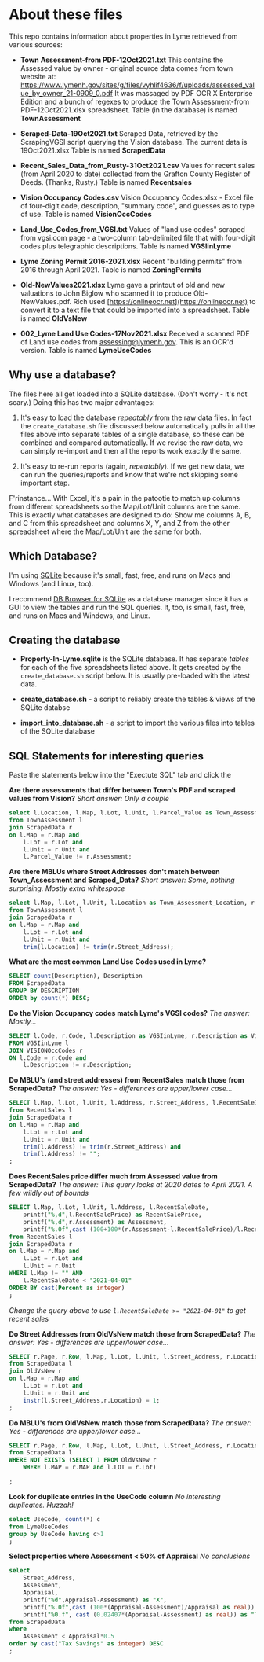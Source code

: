 # About these files

This repo contains information about properties in Lyme retrieved from various sources:

- **Town Assessment-from PDF-12Oct2021.txt** This contains the Assessed value by owner - original source data comes from town website at: https://www.lymenh.gov/sites/g/files/vyhlif4636/f/uploads/assessed_value_by_owner_21-0909_0.pdf
It was massaged by PDF OCR X Enterprise Edition and a bunch of regexes to produce the Town Assessment-from PDF-12Oct2021.xlsx spreadsheet. Table (in the database) is named **TownAssessment**

- **Scraped-Data-19Oct2021.txt** Scraped Data, retrieved by the ScrapingVGSI script querying the Vision database. The current data is 19Oct2021.xlsx Table is named **ScrapedData**

- **Recent\_Sales\_Data\_from_Rusty-31Oct2021.csv** Values for recent sales (from April 2020 to date) collected from the Grafton County Register of Deeds. (Thanks, Rusty.) Table is named **Recentsales**

- **Vision Occupancy Codes.csv** Vision Occupancy Codes.xlsx - Excel file of four-digit code, description, "summary code", and guesses as to type of use. Table is named **VisionOccCodes**

- **Land\_Use\_Codes\_from\_VGSI.txt** Values of "land use codes" scraped from vgsi.com page - a two-column tab-delimited file that with four-digit codes plus telegraphic descriptions. Table is named **VGSIinLyme**

- **Lyme Zoning Permit 2016-2021.xlsx** Recent "building permits" from 2016 through April 2021. Table is named **ZoningPermits**

- **Old-NewValues2021.xlsx** Lyme gave a printout of old and new valuations to John Biglow who scanned it to produce Old-NewValues.pdf. Rich used [https://onlineocr.net](https://onlineocr.net) to convert it to a text file that could be imported into a spreadsheet. Table is named **OldVsNew**

- **002_Lyme Land Use Codes-17Nov2021.xlsx** Received a scanned PDF of Land use codes from assessing@lymenh.gov. This is an OCR'd version. Table is named **LymeUseCodes**

## Why use a database?

The files here all get loaded into a SQLite database. (Don't worry - it's not scary.) Doing this has two major advantages:

1. It's easy to load the database _repeatably_ from the raw data files. In fact the `create_database.sh` file discussed below automatically pulls in all the files above into separate tables of a single database, so these can be combined and compared automatically. If we revise the raw data, we can simply re-import and then all the reports work exactly the same.

2. It's easy to re-run reports (again, _repeatably_). If we get new data, we can run the queries/reports and know that we're not skipping some important step.

F'rinstance... With Excel, it's a pain in the patootie to match up columns from different spreadsheets so the Map/Lot/Unit columns are the same. This is exactly what databases are designed to do: Show me columns A, B, and C from this spreadsheet and columns X, Y, and Z from the other spreadsheet where the Map/Lot/Unit are the same for both.

## Which Database?

I'm using [SQLite](https://sqlite.org/index.html) because it's small, fast, free, and runs on Macs and Windows (and Linux, too).  

I recommend [DB Browser for SQLite](https://sqlitebrowser.org/) as a database manager since it has a GUI to view the tables and run the SQL queries. It, too, is small, fast, free, and runs on Macs and Windows, and Linux.  

## Creating the database

- **Property-In-Lyme.sqlite** is the SQLite database. It has separate _tables_ for each of the five spreadsheets listed above. It gets created by the `create_database.sh` script below. It is usually pre-loaded with the latest data.

- **create\_database.sh** - a script to reliably create the tables & views of the SQLite databse

- **import\_into\_database.sh** - a script to import the various files into tables of the SQLite database

## SQL Statements for interesting queries

Paste the statements below into the "Exectute SQL" tab and click the 

**Are there assessments that differ between Town's PDF and scraped values from Vision?** _Short answer: Only a couple_

```sql
select l.Location, l.Map, l.Lot, l.Unit, l.Parcel_Value as Town_Assessment, r.Assessment as Scraped_Assessment
from TownAssessment l 
join ScrapedData r
on l.Map = r.Map and
	l.Lot = r.Lot and
	l.Unit = r.Unit and
	l.Parcel_Value != r.Assessment;
```

**Are there MBLUs where Street Addresses don't match between Town_Assessment and Scraped_Data?** _Short answer: Some, nothing surprising. Mostly extra whitespace_

```sql
select l.Map, l.Lot, l.Unit, l.Location as Town_Assessment_Location, r.Street_Address as Scraped_Location
from TownAssessment l 
join ScrapedData r
on l.Map = r.Map and
	l.Lot = r.Lot and
	l.Unit = r.Unit and
	trim(l.Location) != trim(r.Street_Address);
```

**What are the most common Land Use Codes used in Lyme?**

```sql
SELECT count(Description), Description
FROM ScrapedData
GROUP BY DESCRIPTION
ORDER by count(*) DESC;
```
**Do the Vision Occupancy codes match Lyme's VGSI codes?** _The answer: Mostly..._

```sql
SELECT l.Code, r.Code, l.Description as VGSIinLyme, r.Description as VisionOcc
FROM VGSIinLyme l
JOIN VISIONOccCodes r
ON l.Code = r.Code and
	l.Description != r.Description;
```

**Do MBLU's (and street addresses) from RecentSales match those from ScrapedData?** _The answer: Yes - differences are upper/lower case..._

```sql
SELECT l.Map, l.Lot, l.Unit, l.Address, r.Street_Address, l.RecentSaleDate
from RecentSales l 
join ScrapedData r
on l.Map = r.Map and
	l.Lot = r.Lot and
	l.Unit = r.Unit and
	trim(l.Address) != trim(r.Street_Address) and
	trim(l.Address) != "";
;
```

**Does RecentSales price differ much from Assessed value from ScrapedData?** _The answer: This query looks at 2020 dates to April 2021. A few wildly out of bounds_

```sql
SELECT l.Map, l.Lot, l.Unit, l.Address, l.RecentSaleDate,
	printf("%,d",l.RecentSalePrice) as RecentSalePrice, 
	printf("%,d",r.Assessment) as Assessment, 
	printf("%.0f",cast (100+100*(r.Assessment-l.RecentSalePrice)/l.RecentSalePrice as real)) as "Percent"
from RecentSales l 
join ScrapedData r
on l.Map = r.Map and
	l.Lot = r.Lot and
	l.Unit = r.Unit
WHERE l.Map != "" AND
	l.RecentSaleDate < "2021-04-01"
ORDER BY cast(Percent as integer)
;
```

_Change the query above to use `l.RecentSaleDate >= "2021-04-01"` to get recent sales_

**Do Street Addresses from OldVsNew match those from ScrapedData?** _The answer: Yes - differences are upper/lower case..._

```sql
SELECT r.Page, r.Row, l.Map, l.Lot, l.Unit, l.Street_Address, r.Location
from ScrapedData l 
join OldVsNew r
on l.Map = r.Map and
	l.Lot = r.Lot and
	l.Unit = r.Unit and
	instr(l.Street_Address,r.Location) = 1;
;
```

**Do MBLU's from OldVsNew match those from ScrapedData?** _The answer: Yes - differences are upper/lower case..._

```sql
SELECT r.Page, r.Row, l.Map, l.Lot, l.Unit, l.Street_Address, r.Location
from ScrapedData l 
WHERE NOT EXISTS (SELECT 1 FROM OldVsNew r
	WHERE l.MAP = r.MAP and l.LOT = r.Lot)

;
```

**Look for duplicate entries in the UseCode column** _No interesting duplicates. Huzzah!_

```sql
select UseCode, count(*) c 
from LymeUseCodes
group by UseCode having c>1
;
```

**Select properties where Assessment < 50% of Appraisal** _No conclusions_

```sql
select 
	Street_Address, 
	Assessment, 
	Appraisal, 
	printf("%d",Appraisal-Assessment) as "X",
	printf("%.0f",cast (100*(Appraisal-Assessment)/Appraisal as real)) as Ratio,
	printf("%0.f", cast (0.02407*(Appraisal-Assessment) as real)) as "Tax Savings"
from ScrapedData
where 
	Assessment < Appraisal*0.5 
order by cast("Tax Savings" as integer) DESC
;
```
